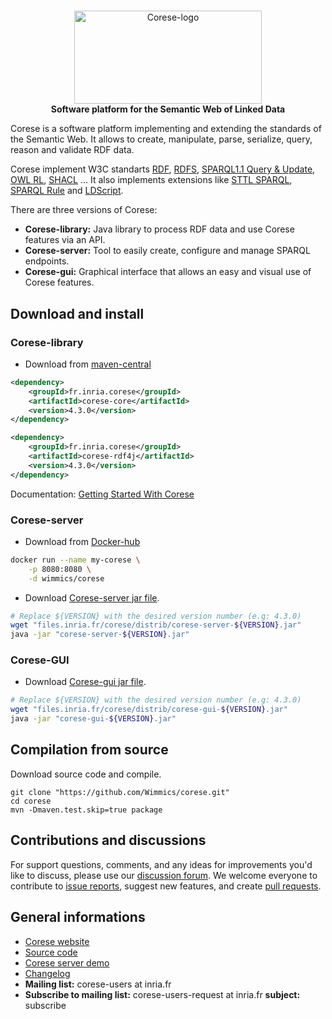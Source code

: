 <!-- markdownlint-configure-file { "MD004": { "style": "consistent" } } -->
<!-- markdownlint-disable MD033 -->

#

<p align="center">
    <a href="https://project.inria.fr/corese/">
        <img src="https://user-images.githubusercontent.com/5692787/151987397-316a61f0-8098-4d37-a4e8-69180e33261a.svg" width="300" height="149" alt="Corese-logo">
    </a>
    <br>
    <strong>Software platform for the Semantic Web of Linked Data</strong>
</p>
<!-- markdownlint-enable MD033 -->

Corese is a software platform implementing and extending the standards of the Semantic Web. It allows to create, manipulate, parse, serialize, query, reason and validate RDF data.

Corese implement W3C standarts [RDF](https://www.w3.org/RDF/), [RDFS](https://www.w3.org/2001/sw/wiki/RDFS), [SPARQL1.1 Query & Update](https://www.w3.org/2001/sw/wiki/SPARQL), [OWL RL](https://www.w3.org/2005/rules/wiki/OWLRL), [SHACL](https://www.w3.org/TR/shacl/) …
It also implements extensions like [STTL SPARQL](https://files.inria.fr/corese/doc/sttl.html), [SPARQL Rule](https://files.inria.fr/corese/doc/rule.html) and [LDScript](https://files.inria.fr/corese/doc/ldscript.html).

There are three versions of Corese:

- **Corese-library:** Java library to process RDF data and use Corese features via an API.
- **Corese-server:** Tool to easily create, configure and manage SPARQL endpoints.
- **Corese-gui:** Graphical interface that allows an easy and visual use of Corese features.

## Download and install

### Corese-library

- Download from [maven-central](https://search.maven.org/search?q=g:fr.inria.corese)

```xml
<dependency>
    <groupId>fr.inria.corese</groupId>
    <artifactId>corese-core</artifactId>
    <version>4.3.0</version>
</dependency>

<dependency>
    <groupId>fr.inria.corese</groupId>
    <artifactId>corese-rdf4j</artifactId>
    <version>4.3.0</version>
</dependency>
```

Documentation: [Getting Started With Corese](https://notes.inria.fr/s/hiiedLfVe#)

### Corese-server

- Download from [Docker-hub](https://hub.docker.com/r/wimmics/corese)

```sh
docker run --name my-corese \
    -p 8080:8080 \
    -d wimmics/corese
```

- Download [Corese-server jar file](https://project.inria.fr/corese/download/).

```sh
# Replace ${VERSION} with the desired version number (e.g: 4.3.0)
wget "files.inria.fr/corese/distrib/corese-server-${VERSION}.jar"
java -jar "corese-server-${VERSION}.jar"
```

### Corese-GUI

- Download [Corese-gui jar file](https://project.inria.fr/corese/download/).

```sh
# Replace ${VERSION} with the desired version number (e.g: 4.3.0)
wget "files.inria.fr/corese/distrib/corese-gui-${VERSION}.jar"
java -jar "corese-gui-${VERSION}.jar"
```

## Compilation from source

Download source code and compile.

```shell
git clone "https://github.com/Wimmics/corese.git"
cd corese
mvn -Dmaven.test.skip=true package
```

## Contributions and discussions

For support questions, comments, and any ideas for improvements you'd like to discuss, please use our [discussion forum](https://github.com/Wimmics/corese/discussions/).
We welcome everyone to contribute to [issue reports](https://github.com/Wimmics/corese/issues), suggest new features, and create [pull requests](https://github.com/Wimmics/corese/pulls).

## General informations

- [Corese website](https://project.inria.fr/corese)
- [Source code](https://github.com/Wimmics/corese)
- [Corese server demo](http://corese.inria.fr/)
- [Changelog](https://notes.inria.fr/A_mnDHrkROO_kzFkY9yhgw#)
- **Mailing list:** corese-users at inria.fr
- **Subscribe to mailing list:** corese-users-request at inria.fr **subject:** subscribe
